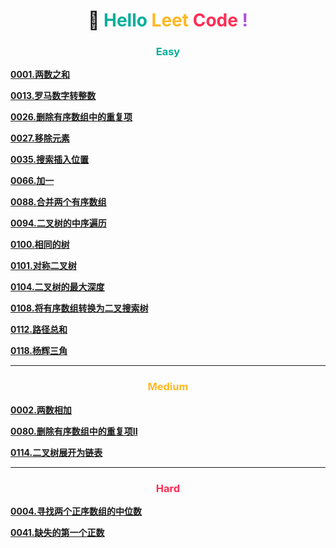 <h1 style="text-align: center;">🚀 <span style="color: #00AF9B;">Hello</span> <span style="color: #FFB822;">Leet</span> <span style="color: #FF2D55;">Code</span> <span style="color: #AF52DE;">!</span></h1>

<h3 align="center"> <span style="color: #00AF9B;">Easy</span> </h3>

[**0001.两数之和**](../easy/0001.两数之和.md)

[**0013.罗马数字转整数**](../easy/0013.罗马数字转整数.md)

[**0026.删除有序数组中的重复项**](../easy/0026.删除有序数组中的重复项.md)

[**0027.移除元素**](../easy/0027.移除元素.md)

[**0035.搜索插入位置**](../easy/0035.搜索插入位置.md)

[**0066.加一**](../easy/0066.加一.md)

[**0088.合并两个有序数组**](../easy/0088.合并两个有序数组.md)

[**0094.二叉树的中序遍历**](../easy/0094.二叉树的中序遍历.md)

[**0100.相同的树**](../easy/0100.相同的树.md)

[**0101.对称二叉树**](../easy/0101.对称二叉树.md)

[**0104.二叉树的最大深度**](../easy/0104.二叉树的最大深度.md)

[**0108.将有序数组转换为二叉搜索树**](../easy/0108.将有序数组转换为二叉搜索树.md)

[**0112.路径总和**](../easy/0112.路径总和.md)

[**0118.杨辉三角**](../easy/0118.杨辉三角.md)

---

<h3 align="center"> <span style="color: #FFB822;">Medium</span> </h3>

[**0002.两数相加**](../medium/0002.两数相加.md)

[**0080.删除有序数组中的重复项II**](../medium/0080.删除有序数组中的重复项II.md)

[**0114.二叉树展开为链表**](../medium/0114.二叉树展开为链表.md)

---

<h3 align="center"> <span style="color: #FF2D55;">Hard</span> </h3>

[**0004.寻找两个正序数组的中位数**](../hard/0004.寻找两个正序数组的中位数.md)

[**0041.缺失的第一个正数**](../hard/0041.缺失的第一个正数.md)
